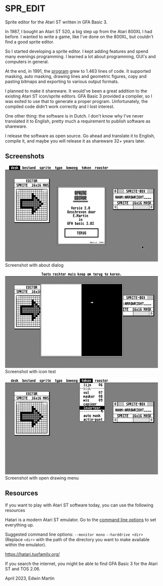 # SPR_EDIT
Sprite editor for the Atari ST written in GFA Basic 3.

In 1987, I bought an Atari ST 520, a big step up from the Atari 800XL I had before.
I wanted to write a game, like I've done on the 800XL, but couldn't find a good
sprite editor.

So I started developing a sprite editor. I kept adding features and spend many evenings
programming. I learned a lot about programming, GUI's and computers in general.

At the end, in 1991, the [program](SPR_EDIT/SPREDITY.LST) grew to 1.463 lines of code. It supported masking,
auto masking, drawing lines and geometric figures, copy and pasting bitmaps and
exporting to various output formats.

I planned to make it shareware. It would've been a great addition to the existing
Atari ST icon/sprite editors. GFA Basic 3 provided a compiler, so I was exited to use that
to generate a proper program. Unfortunately, the compiled code didn't work correctly
and I lost interest.

One other thing: the software is in Dutch. I don't know why I've never translated
it to English, pretty much a requirement to publish software as shareware.

I release the software as open source. Go ahead and translate it to English,
compile it, and maybe you will release it as shareware 32+ years later.

## Screenshots

![Screenshot with about dialog](screenshots/screenshot-1.png)
Screenshot with about dialog

![Screenshot with icon test](screenshots/screenshot-2.png)
Screenshot with icon test

![Screenshot with open drawing menu](screenshots/screenshot-3.png)
Screenshot with open drawing menu

## Resources

If you want to play with Atari ST software today, you can use the following resources

Hatari is a modern Atari ST emulator.
Go to the [command line options](https://hatari.tuxfamily.org/doc/manual.html#Command_line_options_and_arguments)
to set everything up.

Suggested command line options:
`--monitor mono`
`--harddrive <dir>` (Replace `<dir>` with the path of the directory you want to make available within the emulator).

https://hatari.tuxfamily.org/

If you search the internet, you might be able to find GFA Basic 3 for the Atari ST and TOS 2.06.

April 2023, Edwin Martin